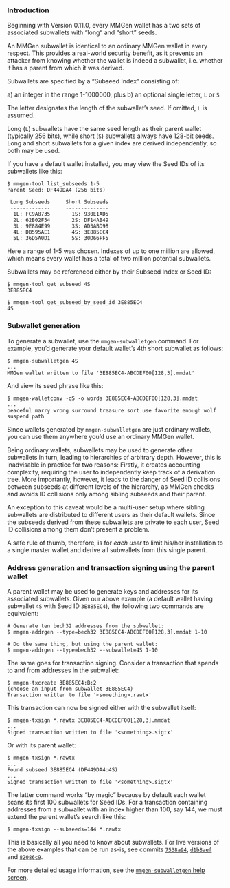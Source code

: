 ### Introduction

Beginning with Version 0.11.0, every MMGen wallet has a two sets of
associated subwallets with “long“ and “short” seeds.

An MMGen subwallet is identical to an ordinary MMGen wallet in every respect.
This provides a real-world security benefit, as it prevents an attacker from
knowing whether the wallet is indeed a subwallet, i.e. whether it has a parent
from which it was derived. 

Subwallets are specified by a “Subseed Index” consisting of:

  a) an integer in the range 1-1000000, plus
  b) an optional single letter, `L` or `S`

The letter designates the length of the subwallet’s seed.  If omitted, `L` is
assumed.

Long (`L`) subwallets have the same seed length as their parent wallet
(typically 256 bits), while short (`S`) subwallets always have 128-bit seeds.
Long and short subwallets for a given index are derived independently, so both
may be used.

If you have a default wallet installed, you may view the Seed IDs of its
subwallets like this:

	$ mmgen-tool list_subseeds 1-5
	Parent Seed: DF449DA4 (256 bits)

	 Long Subseeds     Short Subseeds
	 -------------     --------------
	  1L: FC9A8735       1S: 930E1AD5
	  2L: 62B02F54       2S: DF14AB49
	  3L: 9E884E99       3S: AD3ABD98
	  4L: DB595AE1       4S: 3E885EC4
	  5L: 36D5A0D1       5S: 30D66FF5

Here a range of 1-5 was chosen.  Indexes of up to one million are allowed, which
means every wallet has a total of two million potential subwallets.

Subwallets may be referenced either by their Subseed Index or Seed ID:

	$ mmgen-tool get_subseed 4S
	3E885EC4

	$ mmgen-tool get_subseed_by_seed_id 3E885EC4
	4S

### Subwallet generation

To generate a subwallet, use the `mmgen-subwalletgen` command.  For example,
you’d generate your default wallet’s 4th short subwallet as follows:

	$ mmgen-subwalletgen 4S
	...
	MMGen wallet written to file '3E885EC4-ABCDEF00[128,3].mmdat'

And view its seed phrase like this:

	$ mmgen-walletconv -qS -o words 3E885EC4-ABCDEF00[128,3].mmdat
	...
	peaceful marry wrong surround treasure sort use favorite enough wolf suspend path

Since wallets generated by `mmgen-subwalletgen` are just ordinary wallets, you
can use them anywhere you’d use an ordinary MMGen wallet.

Being ordinary wallets, subwallets may be used to generate other subwallets in
turn, leading to hierarchies of arbitrary depth.  However, this is inadvisable
in practice for two reasons:  Firstly, it creates accounting complexity,
requiring the user to independently keep track of a derivation tree.  More
importantly, however, it leads to the danger of Seed ID collisions between
subseeds at different levels of the hierarchy, as MMGen checks and avoids ID
collisions only among sibling subseeds and their parent.

An exception to this caveat would be a multi-user setup where sibling subwallets
are distributed to different users as their default wallets.  Since the subseeds
derived from these subwallets are private to each user, Seed ID collisions among
them don’t present a problem.

A safe rule of thumb, therefore, is for *each user* to limit his/her installation
to a single master wallet and derive all subwallets from this single parent.

### Address generation and transaction signing using the parent wallet

A parent wallet may be used to generate keys and addresses for its associated
subwallets.  Given our above example (a default wallet having subwallet `4S` with
Seed ID `3E885EC4`), the following two commands are equivalent:

	# Generate ten bech32 addresses from the subwallet:
	$ mmgen-addrgen --type=bech32 3E885EC4-ABCDEF00[128,3].mmdat 1-10

	# Do the same thing, but using the parent wallet:
	$ mmgen-addrgen --type=bech32 --subwallet=4S 1-10

The same goes for transaction signing.  Consider a transaction that spends to
and from addresses in the subwallet:

	$ mmgen-txcreate 3E885EC4:B:2
	(choose an input from subwallet 3E885EC4)
	Transaction written to file '<something>.rawtx'

This transaction can now be signed either with the subwallet itself:

	$ mmgen-txsign *.rawtx 3E885EC4-ABCDEF00[128,3].mmdat 
	...
	Signed transaction written to file '<something>.sigtx'

Or with its parent wallet:

	$ mmgen-txsign *.rawtx
	...
	Found subseed 3E885EC4 (DF449DA4:4S)
	...
	Signed transaction written to file '<something>.sigtx'

The latter command works “by magic” because by default each wallet scans its
first 100 subwallets for Seed IDs.  For a transaction containing addresses from
a subwallet with an index higher than 100, say 144, we must extend the parent
wallet’s search like this:

	$ mmgen-txsign --subseeds=144 *.rawtx

This is basically all you need to know about subwallets.  For live versions of
the above examples that can be run as-is, see commits [`7538a94`][c1],
[`d1b8aef`][c2] and [`82086c9`][c3].

For more detailed usage information, see the [`mmgen-subwalletgen` help
screen][sh].

[c1]: https://github.com/mmgen/mmgen/commit/7538a9460e897b9b23d8ac58853c33713334043f
[c2]: https://github.com/mmgen/mmgen/commit/d1b8aefde6d3a13337cbe3147d9913eb09b6765b
[c3]: https://github.com/mmgen/mmgen/commit/82086c9936843dc43c1892b672cdf1680763ee84
[sh]: https://github.com/mmgen/mmgen/wiki/subwalletgen-[MMGen-command-help]
